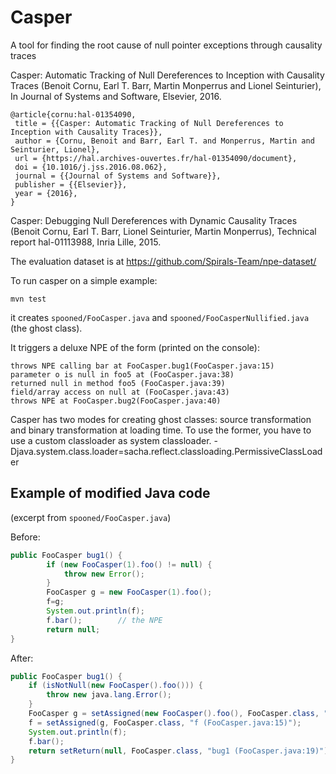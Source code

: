 Casper
=====

A tool for finding the root cause of null pointer exceptions through causality traces

Casper: Automatic Tracking of Null Dereferences to Inception with Causality Traces (Benoit Cornu, Earl T. Barr, Martin Monperrus and Lionel Seinturier), In Journal of Systems and Software, Elsevier, 2016.

```
@article{cornu:hal-01354090,
 title = {{Casper: Automatic Tracking of Null Dereferences to Inception with Causality Traces}},
 author = {Cornu, Benoit and Barr, Earl T. and Monperrus, Martin and Seinturier, Lionel},
 url = {https://hal.archives-ouvertes.fr/hal-01354090/document},
 doi = {10.1016/j.jss.2016.08.062},
 journal = {{Journal of Systems and Software}},
 publisher = {{Elsevier}},
 year = {2016},
}
```

Casper: Debugging Null Dereferences with Dynamic Causality Traces (Benoit Cornu, Earl T. Barr, Lionel Seinturier, Martin Monperrus), Technical report hal-01113988, Inria Lille, 2015.

The evaluation dataset is at <https://github.com/Spirals-Team/npe-dataset/>

To run casper on a simple example:

`mvn test`

it creates `spooned/FooCasper.java` and `spooned/FooCasperNullified.java` (the ghost class).

It triggers a deluxe NPE of the form (printed on the console):

```
throws NPE calling bar at FooCasper.bug1(FooCasper.java:15)
parameter o is null in foo5 at (FooCasper.java:38)
returned null in method foo5 (FooCasper.java:39)
field/array access on null at (FooCasper.java:43)
throws NPE at FooCasper.bug2(FooCasper.java:40)
```

Casper has two modes for creating ghost classes: source transformation and binary transformation at loading time.
To use the former, you have to use a custom classloader as system classloader.
-Djava.system.class.loader=sacha.reflect.classloading.PermissiveClassLoader

Example of modified Java code
-----------------------------
(excerpt from `spooned/FooCasper.java`)

Before:
```java
public FooCasper bug1() {
		if (new FooCasper(1).foo() != null) {
			throw new Error();
		}
		FooCasper g = new FooCasper(1).foo();
		f=g;
		System.out.println(f);
		f.bar(); 		// the NPE
		return null;
}
```

After:

```java
public FooCasper bug1() {
    if (isNotNull(new FooCasper().foo())) {
        throw new java.lang.Error();
    } 
    FooCasper g = setAssigned(new FooCasper().foo(), FooCasper.class, "g (FooCasper.java:14)");
    f = setAssigned(g, FooCasper.class, "f (FooCasper.java:15)");
    System.out.println(f);
    f.bar();
    return setReturn(null, FooCasper.class, "bug1 (FooCasper.java:19)");
}

```
